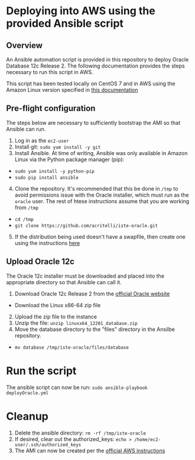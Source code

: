 # Deploying into AWS using the provided Ansible script

## Overview

An Ansible automation script is provided in this repository to deploy Oracle Database 12c Release 2. The following documentation provides the steps necessary to run this script in AWS.

This script has been tested locally on CentOS 7 and in AWS using the Amazon Linux version specified in [this documentation](./create_instance.md)

## Pre-flight configuration

The steps below are necessary to sufficiently bootstrap the AMI so that Ansible can run.

1. Log in as the `ec2-user`
2. Install git: `sudo yum install -y git`
3. Install Ansible. At time of writing, Ansible was only available in Amazon Linux via the Python package manager (pip): 
  * `sudo yum install -y python-pip`
  * `sudo pip install ansible`
4. Clone the repository. It's recommended that this be done in `/tmp` to avoid permissions issue with the Oracle installer, which must run as the `oracle` user. The rest of htese instructions assume that you are working from `/tmp`
  * `cd /tmp`
  * `git clone https://github.com/acritelli/iste-oracle.git`
5. If the distribution being used doesn't have a swapfile, then create one using the instructions [here](https://aws.amazon.com/premiumsupport/knowledge-center/ec2-memory-swap-file/)

## Upload Oracle 12c

The Oracle 12c installer must be downloaded and placed into the appropriate directory so that Ansible can call it.

1. Download Oracle 12c Release 2 from the [official Oracle website](https://www.oracle.com/technetwork/database/enterprise-edition/downloads/index.html)
  * Download the Linux x86-64 zip file
2. Upload the zip file to the instance
3. Unzip the file: `unzip linuxx64_12201_database.zip`
4. Move the database directory to the "files" directory in the Ansilbe repository.
  * `mv database /tmp/iste-oracle/files/database`

# Run the script

The ansible script can now be run: `sudo ansible-playbook deployOracle.yml`

# Cleanup

1. Delete the ansible directory: `rm -rf /tmp/iste-oracle`
2. If desired, clear out the authorized_keys: `echo > /home/ec2-user/.ssh/authorized_keys`
3. The AMI can now be created per the [official AWS instructions](https://docs.aws.amazon.com/AWSEC2/latest/WindowsGuide/Creating_EBSbacked_WinAMI.html)